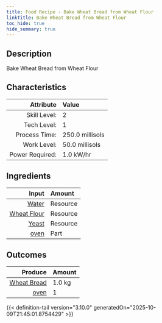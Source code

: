 ```yaml
---
title: Food Recipe - Bake Wheat Bread from Wheat Flour
linkTitle: Bake Wheat Bread from Wheat Flour
toc_hide: true
hide_summary: true
---
```

<!-- This is generated by the MarsSim HelpGenertor, do not edit. -->

## Description
Bake Wheat Bread from Wheat Flour 

## Characteristics

| Attribute      | Value |
|--------:|:------|
|Skill Level:|2|
|Tech Level:|1|
|Process Time:|250.0 millisols|
|Work Level:|50.0 millisols|
|Power Required:|1.0 kW/hr|

## Ingredients

| Input      | Amount |
|--------:|:------|
|[Water](/docs/definitions/resource/water)|Resource|0.33 kg|
|[Wheat Flour](/docs/definitions/resource/wheat-flour)|Resource|1.0 kg|
|[Yeast](/docs/definitions/resource/yeast)|Resource|0.01 kg|
|[oven](/docs/definitions/part/oven)|Part|1|

## Outcomes


| Produce      | Amount |
|--------:|:------|
|[Wheat Bread](/docs/definitions/resource/wheat-bread)|1.0 kg|
|[oven](/docs/definitions/part/oven)|1|



{{< definition-tail version="3.10.0" generatedOn="2025-10-09T21:45:01.8754429" >}}



